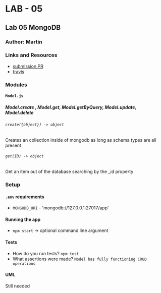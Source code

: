 # LAB - 05

## Lab 05 MongoDB

### Author: Martin

### Links and Resources
* [submission PR](http://xyz.com)
* [travis](http://xyz.com)


### Modules
#### `Model.js`
##### Model.create , Model.get, Model.getByQuery, Model.update, Model.delete

###### `create({object}) -> object`
Creates an collection inside of mongodb as long as schema types are all present

###### `get(ID) -> object`
Get an item out of the database searching by the _id property



### Setup
#### `.env` requirements
* `MONGODB_URI` - 'mongodb://127.0.0.1:27017/app'

#### Running the app
* `npm start` -> optional command line argument
  
#### Tests
* How do you run tests?
`npm test`
* What assertions were made?
`Model has fully functioning CRUD operations`

#### UML
Still needed